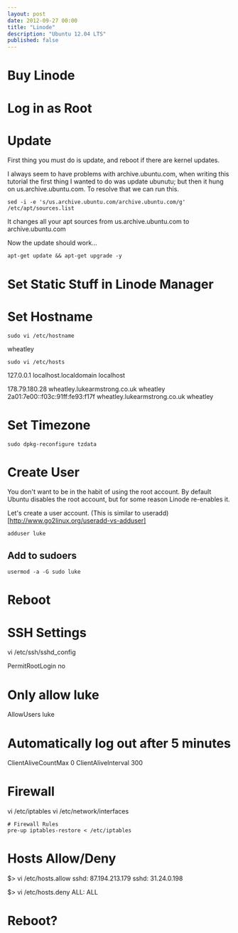 ```yaml
---
layout: post
date: 2012-09-27 00:00
title: "Linode"
description: "Ubuntu 12.04 LTS"
published: false
---
```


# Buy Linode

# Log in as Root

# Update

First thing you must do is update, and reboot if there are kernel updates.

I always seem to have problems with archive.ubuntu.com, when writing this tutorial the first thing I wanted to do was update ubunutu; but then it hung on us.archive.ubuntu.com. To resolve that we can run this.

```
sed -i -e 's/us.archive.ubuntu.com/archive.ubuntu.com/g' /etc/apt/sources.list
```

It changes all your apt sources from us.archive.ubuntu.com to archive.ubuntu.com

Now the update should work...

```
apt-get update && apt-get upgrade -y
```



# Set Static Stuff in Linode Manager

# Set Hostname

```
sudo vi /etc/hostname
```

wheatley

```
sudo vi /etc/hosts
```

127.0.0.1			localhost.localdomain		localhost

178.79.180.28			wheatley.lukearmstrong.co.uk	wheatley
2a01:7e00::f03c:91ff:fe93:f17f	wheatley.lukearmstrong.co.uk	wheatley


# Set Timezone
```
sudo dpkg-reconfigure tzdata
```

# Create User

You don't want to be in the habit of using the root account. By default Ubuntu disables the root account, but for some reason Linode re-enables it.

Let's create a user account. (This is similar to useradd)[http://www.go2linux.org/useradd-vs-adduser]

```
adduser luke
```


## Add to sudoers



```
usermod -a -G sudo luke
```


# Reboot



# SSH Settings

vi /etc/ssh/sshd_config

PermitRootLogin no

# Only allow luke
AllowUsers luke

# Automatically log out after 5 minutes
ClientAliveCountMax 0
ClientAliveInterval 300



# Firewall

vi /etc/iptables
vi /etc/network/interfaces

```
# Firewall Rules
pre-up iptables-restore < /etc/iptables
```


# Hosts Allow/Deny

$> vi /etc/hosts.allow
sshd: 87.194.213.179
sshd: 31.24.0.198


$> vi /etc/hosts.deny
ALL: ALL


# Reboot?
